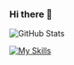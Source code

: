 ### Hi there 👋


![GitHub Stats](https://github-readme-stats.vercel.app/api?username=JRSumner&theme=cobalt)


[![My Skills](https://skills.thijs.gg/icons?i=js,react,nodejs,html,css,postgres&theme=dark)](https://skills.thijs.gg)
